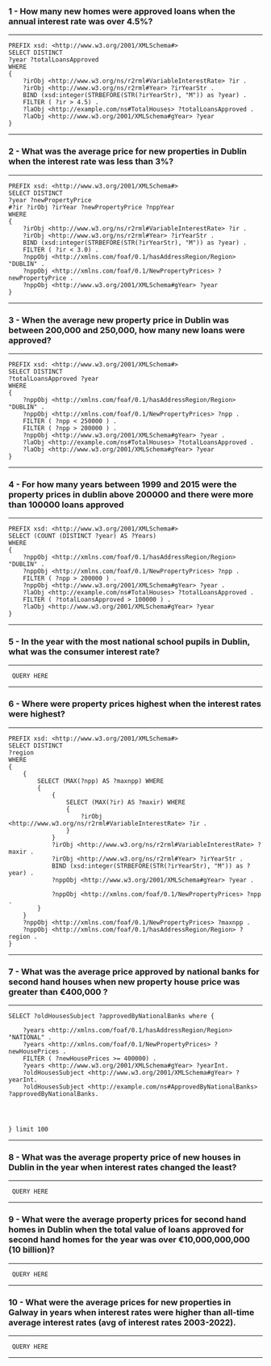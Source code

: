 ### 1 - How many new homes were approved loans when the annual interest rate was over 4.5%?

---

```
PREFIX xsd: <http://www.w3.org/2001/XMLSchema#>
SELECT DISTINCT
?year ?totalLoansApproved
WHERE
{
    ?irObj <http://www.w3.org/ns/r2rml#VariableInterestRate> ?ir .
    ?irObj <http://www.w3.org/ns/r2rml#Year> ?irYearStr .
    BIND (xsd:integer(STRBEFORE(STR(?irYearStr), "M")) as ?year) .
    FILTER ( ?ir > 4.5) .
    ?laObj <http://example.com/ns#TotalHouses> ?totalLoansApproved .
    ?laObj <http://www.w3.org/2001/XMLSchema#gYear> ?year
}
```

---

### 2 - What was the average price for new properties in Dublin when the interest rate was less than 3%?

---

```
PREFIX xsd: <http://www.w3.org/2001/XMLSchema#>
SELECT DISTINCT
?year ?newPropertyPrice
#?ir ?irObj ?irYear ?newPropertyPrice ?nppYear
WHERE
{
    ?irObj <http://www.w3.org/ns/r2rml#VariableInterestRate> ?ir .
    ?irObj <http://www.w3.org/ns/r2rml#Year> ?irYearStr .
    BIND (xsd:integer(STRBEFORE(STR(?irYearStr), "M")) as ?year) .
    FILTER ( ?ir < 3.0) .
    ?nppObj <http://xmlns.com/foaf/0.1/hasAddressRegion/Region> "DUBLIN" .
    ?nppObj <http://xmlns.com/foaf/0.1/NewPropertyPrices> ?newPropertyPrice .
    ?nppObj <http://www.w3.org/2001/XMLSchema#gYear> ?year
}

```

---

### 3 - When the average new property price in Dublin was between 200,000 and 250,000, how many new loans were approved?

---

```
PREFIX xsd: <http://www.w3.org/2001/XMLSchema#>
SELECT DISTINCT
?totalLoansApproved ?year
WHERE
{
    ?nppObj <http://xmlns.com/foaf/0.1/hasAddressRegion/Region> "DUBLIN" .
    ?nppObj <http://xmlns.com/foaf/0.1/NewPropertyPrices> ?npp .
    FILTER ( ?npp < 250000 ) .
    FILTER ( ?npp > 200000 ) .
    ?nppObj <http://www.w3.org/2001/XMLSchema#gYear> ?year .
    ?laObj <http://example.com/ns#TotalHouses> ?totalLoansApproved .
    ?laObj <http://www.w3.org/2001/XMLSchema#gYear> ?year
}
```

---

### 4 - For how many years between 1999 and 2015 were the property prices in dublin above 200000 and there were more than 100000 loans approved

---

```
PREFIX xsd: <http://www.w3.org/2001/XMLSchema#>
SELECT (COUNT (DISTINCT ?year) AS ?Years)
WHERE
{
    ?nppObj <http://xmlns.com/foaf/0.1/hasAddressRegion/Region> "DUBLIN" .
    ?nppObj <http://xmlns.com/foaf/0.1/NewPropertyPrices> ?npp .
    FILTER ( ?npp > 200000 ) .
    ?nppObj <http://www.w3.org/2001/XMLSchema#gYear> ?year .
    ?laObj <http://example.com/ns#TotalHouses> ?totalLoansApproved .
    FILTER ( ?totalLoansApproved > 100000 ) .
    ?laObj <http://www.w3.org/2001/XMLSchema#gYear> ?year
}
```

---

### 5 - In the year with the most national school pupils in Dublin, what was the consumer interest rate?

---

```
 QUERY HERE
```

---

### 6 - Where were property prices highest when the interest rates were highest?

---

```
PREFIX xsd: <http://www.w3.org/2001/XMLSchema#>
SELECT DISTINCT
?region
WHERE
{
    {
        SELECT (MAX(?npp) AS ?maxnpp) WHERE
        {
            {
                SELECT (MAX(?ir) AS ?maxir) WHERE
                {
                    ?irObj <http://www.w3.org/ns/r2rml#VariableInterestRate> ?ir .
                }
            }
            ?irObj <http://www.w3.org/ns/r2rml#VariableInterestRate> ?maxir .
            ?irObj <http://www.w3.org/ns/r2rml#Year> ?irYearStr .
            BIND (xsd:integer(STRBEFORE(STR(?irYearStr), "M")) as ?year) .
            ?nppObj <http://www.w3.org/2001/XMLSchema#gYear> ?year .

            ?nppObj <http://xmlns.com/foaf/0.1/NewPropertyPrices> ?npp .
        }
    }
    ?nppObj <http://xmlns.com/foaf/0.1/NewPropertyPrices> ?maxnpp .
    ?nppObj <http://xmlns.com/foaf/0.1/hasAddressRegion/Region> ?region .
}
```

---

### 7 - What was the average price approved by national banks for second hand houses when new property house price was greater than €400,000 ?

---

```
SELECT ?oldHousesSubject ?approvedByNationalBanks where { 
	
    ?years <http://xmlns.com/foaf/0.1/hasAddressRegion/Region> "NATIONAL" .
    ?years <http://xmlns.com/foaf/0.1/NewPropertyPrices> ?newHousePrices .
    FILTER ( ?newHousePrices >= 400000) .
    ?years <http://www.w3.org/2001/XMLSchema#gYear> ?yearInt.
    ?oldHousesSubject <http://www.w3.org/2001/XMLSchema#gYear> ?yearInt.
    ?oldHousesSubject <http://example.com/ns#ApprovedByNationalBanks> ?approvedByNationalBanks.
    
    
    
    
} limit 100 

```

---

### 8 - What was the average property price of new houses in Dublin in the year when interest rates changed the least?

---

```
 QUERY HERE
```

---

### 9 - What were the average property prices for second hand homes in Dublin when the total value of loans approved for second hand homes for the year was over €10,000,000,000 (10 billion)?

---

```
 QUERY HERE
```

---

### 10 - What were the average prices for new properties in Galway in years when interest rates were higher than all-time average interest rates (avg of interest rates 2003-2022).

---

```
 QUERY HERE
```

---
